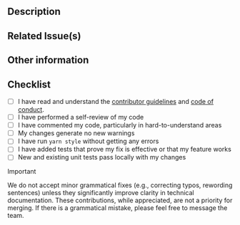 <!-- Please refer to our CONTRIBUTING documentation for any questions on submitting a pull request. -->
<!-- Provide a general summary of your changes in the Title above. -->

## Description

<!-- Describe your changes in detail. -->
<!-- You may want to answer some of the following questions: -->
<!-- What kind of change does this PR introduce?** (Bug fix, feature, docs update, ...) -->
<!-- What is the current behavior?** (You can also link to an open issue here) -->
<!-- What is the new behavior (if this is a feature change)? -->
<!-- Does this PR introduce a breaking change?** (What changes might users need to make in their application due to this PR?) -->

## Related Issue(s)

<!-- This project accepts pull requests related to open issues. -->
<!-- If suggesting a new feature or change, please discuss it in an issue first. -->
<!-- If fixing a bug, there should be an issue describing it with steps to reproduce. -->
<!-- Please link to the issue(s) here -->

<!-- Closes # -->
<!-- Fixes # -->

## Other information

<!-- Any other information that is important to this PR such as screenshots of how the component looks before and after the change. -->
<!-- Feel free to remove this section if you will not use it. -->

## Checklist

<!-- Please check if the PR fulfills these requirements. -->

-   [ ] I have read and understand the [contributor guidelines](https://github.com/privacy-scaling-explorations/zk-kit.rust/blob/main/CONTRIBUTING.md) and [code of conduct](https://github.com/privacy-scaling-explorations/zk-kit.rust/blob/main/CODE_OF_CONDUCT.md).
-   [ ] I have performed a self-review of my code
-   [ ] I have commented my code, particularly in hard-to-understand areas
-   [ ] My changes generate no new warnings
-   [ ] I have run `yarn style` without getting any errors
-   [ ] I have added tests that prove my fix is effective or that my feature works
-   [ ] New and existing unit tests pass locally with my changes

> [!IMPORTANT]
> We do not accept minor grammatical fixes (e.g., correcting typos, rewording sentences) unless they significantly improve clarity in technical documentation. These contributions, while appreciated, are not a priority for merging. If there is a grammatical mistake, please feel free to message the team.
